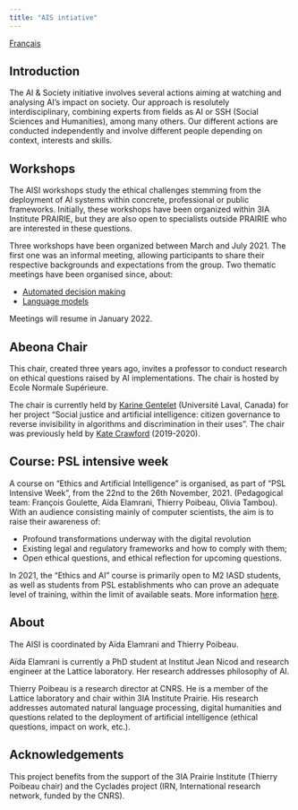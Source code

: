 ```yaml
---
title: "AIS intiative"
---
```

[Français](../index.md)


## Introduction
The AI & Society initiative involves several actions aiming at watching and analysing AI’s impact on society. Our approach is resolutely interdisciplinary, combining experts from fields as AI or SSH (Social Sciences and Humanities), among many others. Our different actions are conducted independently and involve different people depending on context, interests and skills.

## Workshops
The AISI workshops study the ethical challenges stemming from the deployment of AI systems within concrete, professional or public frameworks. Initially, these workshops have been organized within 3IA Institute PRAIRIE, but they are also open to specialists outside PRAIRIE who are interested in these questions.

Three workshops have been organized between March and July 2021. The first one was an informal meeting, allowing participants to share their respective backgrounds and expectations from the group. Two thematic meetings have been organised since, about:
* [Automated decision making](ws-decision)
* [Language models](ws-language-models)

Meetings will resume in January 2022.

## Abeona Chair
This chair, created three years ago, invites a professor to conduct research on ethical questions raised by AI implementations. The chair is hosted by Ecole Normale Supérieure.

The chair is currently held by [Karine Gentelet](https://observatoire-ia.ulaval.ca/en/karine-gentelet-new-holder-of-the-abeona-ens-obvia-chair-ai-and-social-justice/) (Université Laval, Canada) for her project “Social justice and artificial intelligence: citizen governance to reverse invisibility in algorithms and discrimination in their uses”. The chair was previously held by [Kate Crawford](https://www.ens.psl.eu/en/node/5013) (2019-2020).

## Course: PSL intensive week
A course on “Ethics and Artificial Intelligence” is organised, as part of “PSL Intensive Week”, from the 22nd to the 26th November, 2021. (Pedagogical team: François Goulette, Aïda Elamrani, Thierry Poibeau, Olivia Tambou). With an audience consisting mainly of computer scientists, the aim is to raise their awareness of:
* Profound transformations underway with the digital revolution
* Existing legal and regulatory frameworks and how to comply with them;
* Open ethical questions, and ethical reflection for upcoming questions. 

In 2021, the “Ethics and AI” course is primarily open to M2 IASD students, as well as students from PSL establishments who can prove an adequate level of training, within the limit of available seats. More information [here](https://www.pslweek.fr/index.php?course=644).

## About
The AISI is coordinated by Aïda Elamrani and Thierry Poibeau.

Aïda Elamrani is currently a PhD student at Institut Jean Nicod and research engineer at the Lattice laboratory. Her research addresses philosophy of AI.

Thierry Poibeau is a research director at CNRS. He is a member of the Lattice laboratory and chair within 3IA Institute Prairie. His research addresses automated natural language processing, digital humanities and questions related to the deployment of artificial intelligence (ethical questions, impact on work, etc.).

## Acknowledgements
This project benefits from the support of the 3IA Prairie Institute (Thierry Poibeau chair) and the Cyclades project (IRN, International research network, funded by the CNRS).


